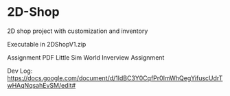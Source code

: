 # 2D-Shop
2D shop project with customization and inventory

Executable in 2DShopV1.zip

Assignment PDF Little Sim World Inverview Assignment

Dev Log: https://docs.google.com/document/d/1ldBC3Y0CqfPr0ImWhQegYifuscUdrTwHAqNqsahEvSM/edit#
